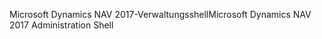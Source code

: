 <span data-ttu-id="210c4-101">Microsoft Dynamics NAV 2017-Verwaltungsshell</span><span class="sxs-lookup"><span data-stu-id="210c4-101">Microsoft Dynamics NAV 2017 Administration Shell</span></span>